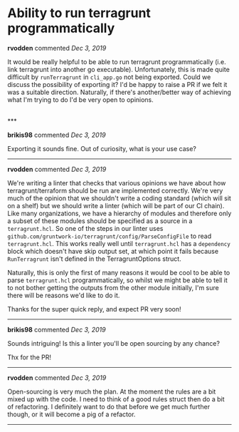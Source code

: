 # Ability to run terragrunt programmatically

**rvodden** commented *Dec 3, 2019*

It would be really helpful to be able to run terragrunt programmatically (i.e. link terragrunt into another go executable). Unfortunately, this is made quite difficult by `runTerragrunt` in `cli_app.go` not being exported. Could we discuss the possibility of exporting it? I'd be happy to raise a PR if we felt it was a suitable direction. Naturally, if there's another/better way of achieving what I'm trying to do I'd be very open to opinions.

<br />
***


**brikis98** commented *Dec 3, 2019*

Exporting it sounds fine. Out of curiosity, what is your use case?
***

**rvodden** commented *Dec 3, 2019*

We're writing a linter that checks that various opinions we have about how terragrunt/terraform should be run are implemented correctly. We're very much of the opinion that we shouldn't write a coding standard (which will sit on a shelf) but we should write a linter (which will be part of our CI chain). Like many organizations, we have a hierarchy of modules and therefore only a subset of these modules should be specified as a source in a `terragrunt.hcl`. So one of the steps in our linter uses `github.com/gruntwork-io/terragrunt/config/ParseConfigFile` to read `terragrunt.hcl`. This works really well until `terragrunt.hcl` has a `dependency` block which doesn't have skip output set, at which point it fails because `RunTerragrunt` isn't defined in the TerragruntOptions struct.

Naturally, this is only the first of many reasons it would be cool to be able to parse `terragrunt.hcl` programmatically, so whilst we might be able to tell it to not bother getting the outputs from the other module initially, I'm sure there will be reasons we'd like to do it.

Thanks for the super quick reply, and expect PR very soon!
***

**brikis98** commented *Dec 3, 2019*

Sounds intriguing! Is this a linter you'll be open sourcing by any chance?

Thx for the PR!
***

**rvodden** commented *Dec 3, 2019*

Open-sourcing is very much the plan. At the moment the rules are a bit mixed up with the code. I need to think of a good rules struct then do a bit of refactoring. I definitely want to do that before we get much further though, or it will become a pig of a refactor. 
***

